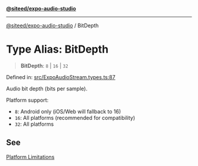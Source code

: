 [**@siteed/expo-audio-studio**](../README.md)

***

[@siteed/expo-audio-studio](../README.md) / BitDepth

# Type Alias: BitDepth

> **BitDepth**: `8` \| `16` \| `32`

Defined in: [src/ExpoAudioStream.types.ts:87](https://github.com/deeeed/expo-audio-stream/blob/c4291a82cc740b4d4790c69ae7e7cc07f1e8fb1a/packages/expo-audio-studio/src/ExpoAudioStream.types.ts#L87)

Audio bit depth (bits per sample).

Platform support:
- `8`: Android only (iOS/Web will fallback to 16)
- `16`: All platforms (recommended for compatibility)
- `32`: All platforms

## See

[Platform Limitations](https://github.com/deeeed/expo-audio-stream/blob/main/packages/expo-audio-studio/docs/PLATFORM_LIMITATIONS.md)
